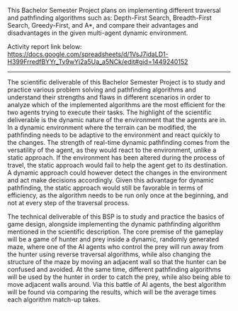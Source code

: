 This Bachelor Semester Project plans on implementing different traversal and pathfinding algorithms such as: Depth-First Search, Breadth-First Search, Greedy-First, and A*, and compare their advantages and disadvantages in the given multi-agent dynamic environment.

Activity report link below: https://docs.google.com/spreadsheets/d/1VsJ7idaLD1-H399FrredfBYYr_Tv9wYj2a5Ua_a5NCk/edit#gid=1449240152

-------------

The scientific deliverable of this Bachelor Semester Project is to study and practice various problem solving and pathfinding algorithms and understand their strengths and flaws in different scenarios in order to analyze which of the implemented algorithms are the most efficient for the two agents trying to execute their tasks. The highlight of the scientific deliverable is the dynamic nature of the environment that the agents are in. In a dynamic environment where the terrain can be modified, the pathfinding needs to be adaptive to the environment and react quickly to the changes. The strength of real-time dynamic pathfinding comes from the versatility of the agent, as they would react to the environment, unlike a static approach. If the environment has been altered during the process of travel, the static approach would fail to help the agent get to its destination. A dynamic approach could however detect the changes in the environment and act make decisions accordingly. Given this advantage for dynamic pathfinding, the static approach would still be favorable in terms of efficiency, as the algorithm needs to be run only once at the beginning, and not at every step of the traversal process.

The technical deliverable of this BSP is to study and practice the basics of game design, alongside implementing the dynamic pathfinding algorithm mentioned in the scientific description. The core premise of the gameplay will be a game of hunter and prey inside a dynamic, randomly generated maze, where one of the AI agents who control the prey will run away from the hunter using reverse traversal algorithms, while also changing the structure of the maze by moving an adjacent wall so that the hunter can be confused and avoided. At the same time, different pathfinding algorithms will be used by the hunter in order to catch the prey, while also being able to move adjacent walls around. Via this battle of AI agents, the best algorithm will be found via comparing the results, which will be the average times each algorithm match-up takes.